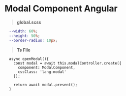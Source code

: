 # Modal Component Angular

> **global.scss**

```scss
  --width: 60%;
  --height: 50%;
  --border-radius: 10px;
```

> **Ts File**

```Js
  async openModal(){
    const modal = await this.modalController.create({
      component: ModalComponent,
      cssClass: 'lang-modal'
    });

    return await modal.present();
  }

```

